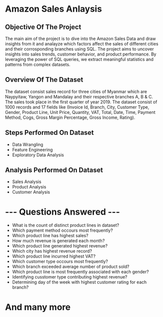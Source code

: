 # Amazon Sales Anlaysis 
## Objective Of The Project
The main aim of the project is to dive into the Amazon Sales Data and draw insights from it and analayze which factors affect the sales of different cities and their corrosponding branches using SQL. The project aims to uncover insights into sales trends, customer behavior, and product performance. By leveraging the power of SQL queries, we extract meaningful statistics and patterns from complex datasets.
## Overview Of The Dataset
The dataset consist sales record for three cities of Myanmar which are Naypyitaw, Yangon and Mandalay and their respective branches A, B & C. The sales took place in the first quarter of year 2019. The dataset consist of 1000 records and 17 fields like (Invoice Id, Branch, City, Customer Type, Gender, Product Line, Unit Price, Quantity, VAT, Total, Date, Time, Payment Method, Cogs, Gross Margin Percentage, Gross Income, Rating).
## Steps Performed On Dataset
* Data Wrangling
* Feature Engineering
* Exploratory Data Analysis
## Analysis Performed On Dataset
* Sales Analysis
* Product Analysis
* Customer Analysis
# --- Questions Answered ---
* What is the count of distinct product lines in dataset?
* Which payment method occours most frequently?
* Which product line has highest sales?
* How much revenue is generated each month?
* Which product line generated highest revenue?
* Which city has highest revenue record?
* Which product line incurred highest VAT?
* Which customer type occours most frequently?
* Which branch exceeded average number of product sold?
* Which product line is most frequently associated with each gender?
* Identifying cusstomer type contributing highest revenue?
* Determining day of the week with highest customer rating for each branch?
  
# And many more
